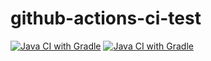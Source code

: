 # github-actions-ci-test

[![Java CI with Gradle](https://github.com/eTaphee/github-actions-ci-test/actions/workflows/gradle.yml/badge.svg)](https://github.com/eTaphee/github-actions-ci-test/actions/workflows/gradle.yml)
[![Java CI with Gradle](https://github.com/eTaphee/github-actions-ci-test/actions/workflows/gradle.yml/badge.svg?branch=develop)](https://github.com/eTaphee/github-actions-ci-test/actions/workflows/gradle.yml)
